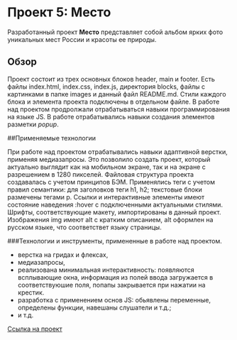 # Проект 5: Место

Разработанный проект __Место__ представляет собой альбом ярких фото уникальных мест России и красоты ее природы.

## Обзор

Проект состоит из трех основных блоков header, main и footer. Есть файлы index.html, index.css, index.js, директория
blocks, файлы с картинками в папке images и данный файл README.md. Стили каждого блока и элемента проекта подключены в
отдельном файле.
В работе над проектом продролжали отрабатываться навыки программирования на языке JS.
В работе отрабатывались навыки создания элементов разметки _popup_.

##Применяемые технологии

При работе над проектом отрабатывались навыки адаптивной верстки, применяя медиазапросы. Это позволило создать проект,
который актуально выглядит как на мобильном экране, так и на экране с разрешением в 1280 пикселей. Файловая структура
проекта создавалась с учетом принципов БЭМ. Применялись теги с учетом правил семантики: для заголовков теги h1, h2;
текстовые блоки размечены тегами р. Ссылки и интерактивные элементы имеют состояние наведения :hover с подключенными
актуальными стилями.
Шрифты, соответствующие макету, импортированы в данный проект. Изображения img имеют alt с кратким описанием,
alt оформлен на русском языке, что соответствет языку страницы.

###Технологии и инструменты, примененные в работе над проектом.
  * верстка на гридах и флексах,
  * медиазапросы,
  * реализована минимальная интерактивность: появляются всплывающие окна, информация из полей ввода загружается
  в соответствуюшие поля, попапы закрывается при нажатии на крестик.
  * разработка с применением основ JS: обьявлены переменные, определены функции, навешаны слушатели и т.д.;
  * и т.д.

[Ссылка на проект](https://iovchinnikova.github.io/mesto/)
